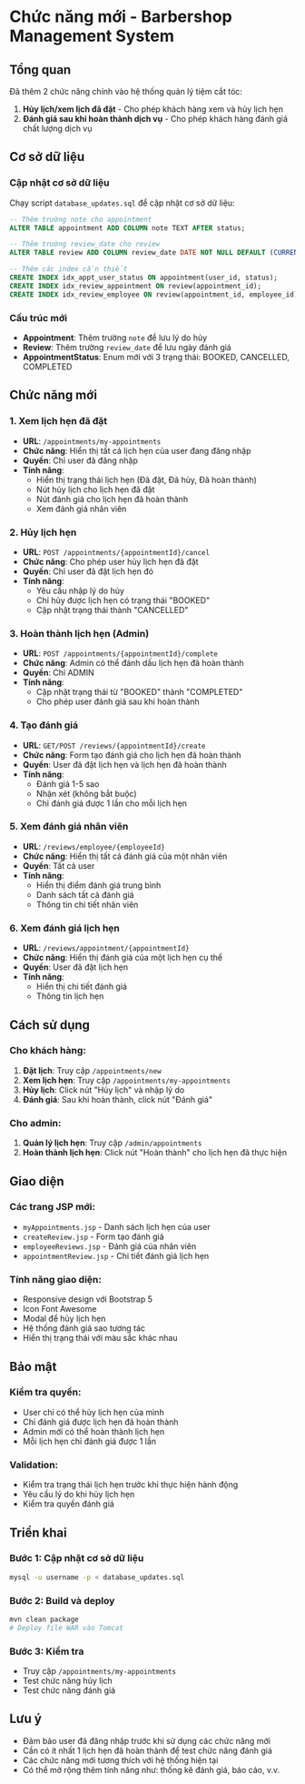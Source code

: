 # Chức năng mới - Barbershop Management System

## Tổng quan
Đã thêm 2 chức năng chính vào hệ thống quản lý tiệm cắt tóc:

1. **Hủy lịch/xem lịch đã đặt** - Cho phép khách hàng xem và hủy lịch hẹn
2. **Đánh giá sau khi hoàn thành dịch vụ** - Cho phép khách hàng đánh giá chất lượng dịch vụ

## Cơ sở dữ liệu

### Cập nhật cơ sở dữ liệu
Chạy script `database_updates.sql` để cập nhật cơ sở dữ liệu:

```sql
-- Thêm trường note cho appointment
ALTER TABLE appointment ADD COLUMN note TEXT AFTER status;

-- Thêm trường review_date cho review  
ALTER TABLE review ADD COLUMN review_date DATE NOT NULL DEFAULT (CURRENT_DATE) AFTER comment;

-- Thêm các index cần thiết
CREATE INDEX idx_appt_user_status ON appointment(user_id, status);
CREATE INDEX idx_review_appointment ON review(appointment_id);
CREATE INDEX idx_review_employee ON review(appointment_id, employee_id);
```

### Cấu trúc mới
- **Appointment**: Thêm trường `note` để lưu lý do hủy
- **Review**: Thêm trường `review_date` để lưu ngày đánh giá
- **AppointmentStatus**: Enum mới với 3 trạng thái: BOOKED, CANCELLED, COMPLETED

## Chức năng mới

### 1. Xem lịch hẹn đã đặt
- **URL**: `/appointments/my-appointments`
- **Chức năng**: Hiển thị tất cả lịch hẹn của user đang đăng nhập
- **Quyền**: Chỉ user đã đăng nhập
- **Tính năng**:
  - Hiển thị trạng thái lịch hẹn (Đã đặt, Đã hủy, Đã hoàn thành)
  - Nút hủy lịch cho lịch hẹn đã đặt
  - Nút đánh giá cho lịch hẹn đã hoàn thành
  - Xem đánh giá nhân viên

### 2. Hủy lịch hẹn
- **URL**: `POST /appointments/{appointmentId}/cancel`
- **Chức năng**: Cho phép user hủy lịch hẹn đã đặt
- **Quyền**: Chỉ user đã đặt lịch hẹn đó
- **Tính năng**:
  - Yêu cầu nhập lý do hủy
  - Chỉ hủy được lịch hẹn có trạng thái "BOOKED"
  - Cập nhật trạng thái thành "CANCELLED"

### 3. Hoàn thành lịch hẹn (Admin)
- **URL**: `POST /appointments/{appointmentId}/complete`
- **Chức năng**: Admin có thể đánh dấu lịch hẹn đã hoàn thành
- **Quyền**: Chỉ ADMIN
- **Tính năng**:
  - Cập nhật trạng thái từ "BOOKED" thành "COMPLETED"
  - Cho phép user đánh giá sau khi hoàn thành

### 4. Tạo đánh giá
- **URL**: `GET/POST /reviews/{appointmentId}/create`
- **Chức năng**: Form tạo đánh giá cho lịch hẹn đã hoàn thành
- **Quyền**: User đã đặt lịch hẹn và lịch hẹn đã hoàn thành
- **Tính năng**:
  - Đánh giá 1-5 sao
  - Nhận xét (không bắt buộc)
  - Chỉ đánh giá được 1 lần cho mỗi lịch hẹn

### 5. Xem đánh giá nhân viên
- **URL**: `/reviews/employee/{employeeId}`
- **Chức năng**: Hiển thị tất cả đánh giá của một nhân viên
- **Quyền**: Tất cả user
- **Tính năng**:
  - Hiển thị điểm đánh giá trung bình
  - Danh sách tất cả đánh giá
  - Thông tin chi tiết nhân viên

### 6. Xem đánh giá lịch hẹn
- **URL**: `/reviews/appointment/{appointmentId}`
- **Chức năng**: Hiển thị đánh giá của một lịch hẹn cụ thể
- **Quyền**: User đã đặt lịch hẹn
- **Tính năng**:
  - Hiển thị chi tiết đánh giá
  - Thông tin lịch hẹn

## Cách sử dụng

### Cho khách hàng:
1. **Đặt lịch**: Truy cập `/appointments/new`
2. **Xem lịch hẹn**: Truy cập `/appointments/my-appointments`
3. **Hủy lịch**: Click nút "Hủy lịch" và nhập lý do
4. **Đánh giá**: Sau khi hoàn thành, click nút "Đánh giá"

### Cho admin:
1. **Quản lý lịch hẹn**: Truy cập `/admin/appointments`
2. **Hoàn thành lịch hẹn**: Click nút "Hoàn thành" cho lịch hẹn đã thực hiện

## Giao diện

### Các trang JSP mới:
- `myAppointments.jsp` - Danh sách lịch hẹn của user
- `createReview.jsp` - Form tạo đánh giá
- `employeeReviews.jsp` - Đánh giá của nhân viên
- `appointmentReview.jsp` - Chi tiết đánh giá lịch hẹn

### Tính năng giao diện:
- Responsive design với Bootstrap 5
- Icon Font Awesome
- Modal để hủy lịch hẹn
- Hệ thống đánh giá sao tương tác
- Hiển thị trạng thái với màu sắc khác nhau

## Bảo mật

### Kiểm tra quyền:
- User chỉ có thể hủy lịch hẹn của mình
- Chỉ đánh giá được lịch hẹn đã hoàn thành
- Admin mới có thể hoàn thành lịch hẹn
- Mỗi lịch hẹn chỉ đánh giá được 1 lần

### Validation:
- Kiểm tra trạng thái lịch hẹn trước khi thực hiện hành động
- Yêu cầu lý do khi hủy lịch hẹn
- Kiểm tra quyền đánh giá

## Triển khai

### Bước 1: Cập nhật cơ sở dữ liệu
```bash
mysql -u username -p < database_updates.sql
```

### Bước 2: Build và deploy
```bash
mvn clean package
# Deploy file WAR vào Tomcat
```

### Bước 3: Kiểm tra
- Truy cập `/appointments/my-appointments`
- Test chức năng hủy lịch
- Test chức năng đánh giá

## Lưu ý

- Đảm bảo user đã đăng nhập trước khi sử dụng các chức năng mới
- Cần có ít nhất 1 lịch hẹn đã hoàn thành để test chức năng đánh giá
- Các chức năng mới tương thích với hệ thống hiện tại
- Có thể mở rộng thêm tính năng như: thống kê đánh giá, báo cáo, v.v.
